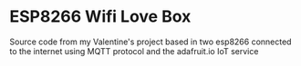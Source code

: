 # ESP8266 Wifi Love Box
Source code from my Valentine's project based in two esp8266 connected to the internet using MQTT protocol and the adafruit.io IoT service
